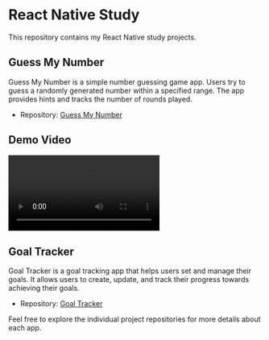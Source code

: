 # React Native Study

This repository contains my React Native study projects.

## Guess My Number

Guess My Number is a simple number guessing game app. Users try to guess a randomly generated number within a specified range. The app provides hints and tracks the number of rounds played.

- Repository: [Guess My Number](https://github.com/csabamarton/react-native-study/tree/master/GuessMyNumber)

## Demo Video

![Video](https://github.com/csabamarton/react-native-study/demo/guess-number-app.mp4)


## Goal Tracker

Goal Tracker is a goal tracking app that helps users set and manage their goals. It allows users to create, update, and track their progress towards achieving their goals.

- Repository: [Goal Tracker](https://github.com/csabamarton/react-native-study/tree/master/goal-tracker)

Feel free to explore the individual project repositories for more details about each app.


